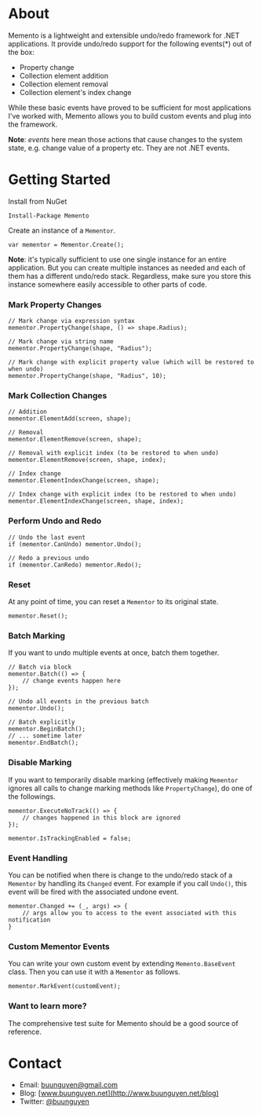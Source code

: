 About
=======

Memento is a lightweight and extensible undo/redo framework for .NET applications.
It provide undo/redo support for the following events(*) out of the box:  

* Property change
* Collection element addition
* Collection element removal
* Collection element's index change

While these basic events have proved to be sufficient for most applications I've worked with, 
Memento allows you to build custom events and plug into the framework.

**Note**: *events* here mean those actions that cause changes to the system state, e.g. change
value of a property etc. They are not .NET events.

Getting Started
=======

Install from NuGet
```
Install-Package Memento
```

Create an instance of a `Mementor`. 
```
var mementor = Mementor.Create();
```
**Note**: it's typically sufficient to use one single instance for an entire application. 
But you can create multiple instances as needed and each of them has a different undo/redo
stack. Regardless, make sure you store this instance somewhere easily accessible to other
parts of code.

### Mark Property Changes
```
// Mark change via expression syntax
mementor.PropertyChange(shape, () => shape.Radius);

// Mark change via string name
mementor.PropertyChange(shape, "Radius");

// Mark change with explicit property value (which will be restored to when undo)
mementor.PropertyChange(shape, "Radius", 10);
```

### Mark Collection Changes
```
// Addition
mementor.ElementAdd(screen, shape);

// Removal
mementor.ElementRemove(screen, shape);

// Removal with explicit index (to be restored to when undo)
mementor.ElementRemove(screen, shape, index);

// Index change
mementor.ElementIndexChange(screen, shape);

// Index change with explicit index (to be restored to when undo)
mementor.ElementIndexChange(screen, shape, index);
```
### Perform Undo and Redo
```
// Undo the last event
if (mementor.CanUndo) mementor.Undo();

// Redo a previous undo
if (mementor.CanRedo) mementor.Redo();
```

### Reset

At any point of time, you can reset a `Mementor` to its original state.
```
mementor.Reset();
```

### Batch Marking

If you want to undo multiple events at once, batch them together.
```
// Batch via block
mementor.Batch(() => {
	// change events happen here
});

// Undo all events in the previous batch
mementor.Undo(); 

// Batch explicitly
mementor.BeginBatch();
// ... sometime later
mementor.EndBatch(); 

```

### Disable Marking

If you want to temporarily disable marking (effectively making `Mementor` ignores
all calls to change marking methods like `PropertyChange`), do one of the followings.
```
mementor.ExecuteNoTrack(() => { 
	// changes happened in this block are ignored
});

mementor.IsTrackingEnabled = false;
```

### Event Handling

You can be notified when there is change to the undo/redo stack of a `Mementor` 
by handling its `Changed` event. For example if you call `Undo()`, this event
will be fired with the associated undone event.
```
mementor.Changed += (_, args) => {
	// args allow you to access to the event associated with this notification
}
```

### Custom Mementor Events

You can write your own custom event by extending `Memento.BaseEvent` class.
Then you can use it with a `Mementor` as follows.
```
mementor.MarkEvent(customEvent);
```

### Want to learn more?
The comprehensive test suite for Memento should be a good source of reference.

Contact
=======

* Email: [buunguyen@gmail.com](mailto:buunguyen@gmail.com)
* Blog: [www.buunguyen.net](http://www.buunguyen.net/blog)
* Twitter: [@buunguyen](https://twitter.com/buunguyen/)
